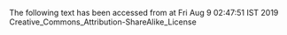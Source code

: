 The following text has been accessed from at Fri Aug 9 02:47:51 IST 2019
Creative_Commons_Attribution-ShareAlike_License
